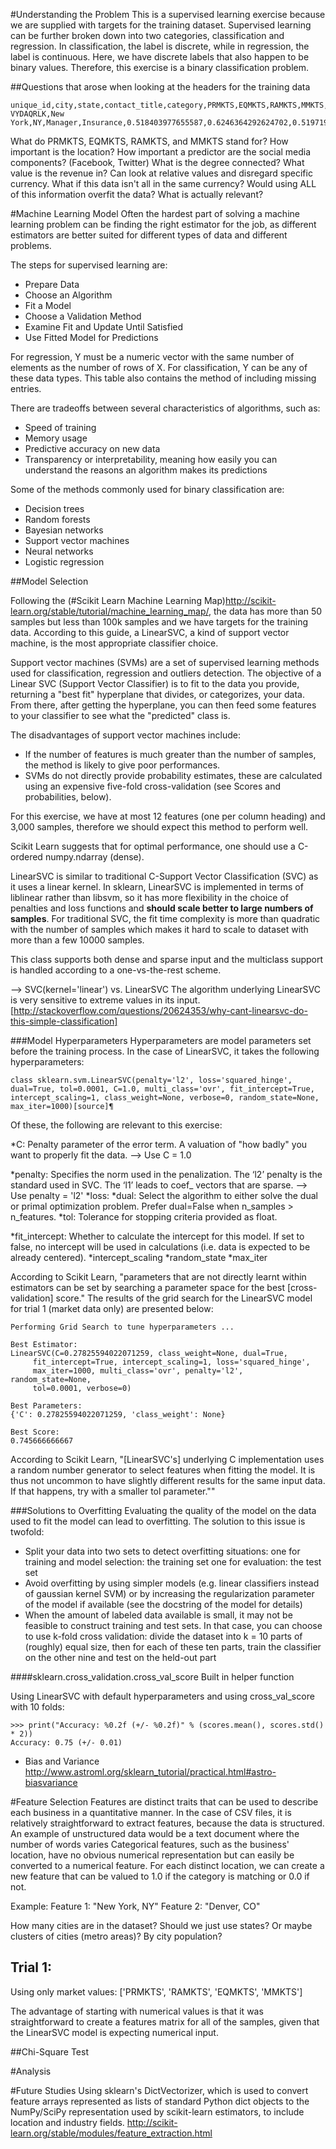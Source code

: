 #Understanding the Problem 
This is a supervised learning exercise because we are supplied with targets for the training dataset. Supervised learning can be further broken down into two categories, classification and regression. In classification, the label is discrete, while in regression, the label is continuous. Here, we have discrete labels that also happen to be binary values. Therefore, this exercise is a binary classification problem. 


##Questions that arose when looking at the headers for the training data
```
unique_id,city,state,contact_title,category,PRMKTS,EQMKTS,RAMKTS,MMKTS,has_facebook,has_twitter,degree_connected,revenue,headcount
VYDAQRLK,New York,NY,Manager,Insurance,0.518403977655587,0.6246364292624702,0.5197196212855738,0.5542533427345436,True,False,2.0,3862000,262
```


What do PRMKTS, EQMKTS, RAMKTS, and MMKTS stand for?
How important is the location?
How important a predictor are the social media components? (Facebook, Twitter)
What is the degree connected?
What value is the revenue in? Can look at relative values and disregard specific
currency. What if this data isn't all in the same currency?
Would using ALL of this information overfit the data? What is actually relevant?

#Machine Learning Model
Often the hardest part of solving a machine learning problem can be finding the right estimator for the job, as different estimators are better suited for different types of data and different problems.

The steps for supervised learning are:

* Prepare Data
* Choose an Algorithm
* Fit a Model
* Choose a Validation Method
* Examine Fit and Update Until Satisfied
* Use Fitted Model for Predictions

For regression, Y must be a numeric vector with the same number of elements as the number of rows of X.
For classification, Y can be any of these data types. This table also contains the method of including missing entries.

There are tradeoffs between several characteristics of algorithms, such as:

* Speed of training
* Memory usage
* Predictive accuracy on new data
* Transparency or interpretability, meaning how easily you can understand the reasons an algorithm makes its predictions

Some of the methods commonly used for binary classification are:


* Decision trees
* Random forests
* Bayesian networks
* Support vector machines
* Neural networks
* Logistic regression

##Model Selection

Following the (#Scikit Learn Machine Learning Map)http://scikit-learn.org/stable/tutorial/machine_learning_map/,
the data has more than 50 samples but less than 100k samples and we have targets for the training data.
According to this guide, a LinearSVC, a kind of support vector machine, is the most appropriate classifier choice.

Support vector machines (SVMs) are a set of supervised learning methods used for classification, regression and outliers detection. The objective of a Linear SVC (Support Vector Classifier) is to fit to the data you provide, returning a "best fit" hyperplane that divides, or categorizes, your data. From there, after getting the hyperplane, you can then feed some features to your classifier to see what the "predicted" class is. 

The disadvantages of support vector machines include:

* If the number of features is much greater than the number of samples, the method is likely to give poor performances.
* SVMs do not directly provide probability estimates, these are calculated using an expensive five-fold cross-validation (see Scores and probabilities, below).

For this exercise, we have at most 12 features (one per column heading) and 3,000 samples, therefore we should expect this method to perform well.

Scikit Learn suggests that for optimal performance, one should use a C-ordered numpy.ndarray (dense).

LinearSVC is similar to traditional C-Support Vector Classification (SVC) as it uses a linear kernel. In sklearn, LinearSVC is implemented in terms of liblinear rather than libsvm, so it has more flexibility in the choice of penalties and loss functions and **should scale better to large numbers of samples**. For traditional SVC, the fit time complexity is more than quadratic with the number of samples which makes it hard to scale to dataset with more than a few 10000 samples.

This class supports both dense and sparse input and the multiclass support is handled according to a one-vs-the-rest scheme.

--> SVC(kernel='linear') vs. LinearSVC
The algorithm underlying LinearSVC is very sensitive to extreme values in its input. [http://stackoverflow.com/questions/20624353/why-cant-linearsvc-do-this-simple-classification]

###Model Hyperparameters
Hyperparameters are model parameters set before the training process. In the case of LinearSVC, it takes the following hyperparameters:

```
class sklearn.svm.LinearSVC(penalty='l2', loss='squared_hinge', dual=True, tol=0.0001, C=1.0, multi_class='ovr', fit_intercept=True, intercept_scaling=1, class_weight=None, verbose=0, random_state=None, max_iter=1000)[source]¶
```

Of these, the following are relevant to this exercise:

*C: Penalty parameter of the error term. A valuation of "how badly" you want to properly fit the data.
--> Use C = 1.0

*penalty: Specifies the norm used in the penalization. The ‘l2’ penalty is the standard used in SVC. The ‘l1’ leads to coef_ vectors that are sparse.
--> Use penalty = 'l2'
*loss: 
*dual: Select the algorithm to either solve the dual or primal optimization problem. Prefer dual=False when n_samples > n_features.
*tol: Tolerance for stopping criteria provided as float.

*fit_intercept: Whether to calculate the intercept for this model. If set to false, no intercept will be used in calculations (i.e. data is expected to be already centered).
*intercept_scaling
*random_state
*max_iter

According to Scikit Learn, "parameters that are not directly learnt within estimators can be set by searching a parameter space for the best [cross-validation] score." The results of the grid search for the LinearSVC model for trial 1 (market data only) are presented below:

```
Performing Grid Search to tune hyperparameters ...

Best Estimator:
LinearSVC(C=0.27825594022071259, class_weight=None, dual=True,
     fit_intercept=True, intercept_scaling=1, loss='squared_hinge',
     max_iter=1000, multi_class='ovr', penalty='l2', random_state=None,
     tol=0.0001, verbose=0)

Best Parameters:
{'C': 0.27825594022071259, 'class_weight': None}

Best Score:
0.745666666667
```
According to Scikit Learn, "[LinearSVC's] underlying C implementation uses a random number generator to select features when fitting the model. It is thus not uncommon to have slightly different results for the same input data. If that happens, try with a smaller tol parameter.""

###Solutions to Overfitting
Evaluating the quality of the model on the data used to fit the model can lead to overfitting. The solution to this issue is twofold:

* Split your data into two sets to detect overfitting situations:
one for training and model selection: the training set
one for evaluation: the test set
* Avoid overfitting by using simpler models (e.g. linear classifiers instead of gaussian kernel SVM) or by increasing the regularization parameter of the model if available (see the docstring of the model for details)
* When the amount of labeled data available is small, it may not be feasible to construct training and test sets. In that case, you can choose to use k-fold cross validation: divide the dataset into k = 10 parts of (roughly) equal size, then for each of these ten parts, train the classifier on the other nine and test on the held-out part

####sklearn.cross_validation.cross_val_score
Built in helper function

Using LinearSVC with default hyperparameters and using cross_val_score with 10 folds:
```
>>> print("Accuracy: %0.2f (+/- %0.2f)" % (scores.mean(), scores.std() * 2))
Accuracy: 0.75 (+/- 0.01)
```

* Bias and Variance http://www.astroml.org/sklearn_tutorial/practical.html#astro-biasvariance

#Feature Selection
Features are distinct traits that can be used to describe each business in a quantitative manner. In the case of CSV files, it is relatively straightforward to extract features, because the data is structured. An example of unstructured data would be a text document where the number of words varies
Categorical features, such as the business' location, have no obvious numerical representation but can easily be converted
to a numerical feature. For each distinct location, we can create a new feature that can be valued to 1.0 if the category is matching or 0.0 if not.

Example:
Feature 1: "New York, NY"
Feature 2: "Denver, CO"

How many cities are in the dataset?
Should we just use states? Or maybe clusters of cities (metro areas)? By city population?

## Trial 1:
Using only market values: ['PRMKTS', 'RAMKTS', 'EQMKTS', 'MMKTS']

The advantage of starting with numerical values is that it was straightforward to create a features matrix for all of the samples, given that the LinearSVC model is expecting numerical input.

##Chi-Square Test

#Analysis


#Future Studies
Using sklearn's DictVectorizer, which is used to convert feature arrays represented as lists of standard Python dict objects to the NumPy/SciPy representation used by scikit-learn estimators, to include location and industry fields. http://scikit-learn.org/stable/modules/feature_extraction.html


